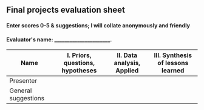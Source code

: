 ## Final projects evaluation sheet
#### Enter scores 0-5 & suggestions; I will collate anonymously and friendly
#### Evaluator's name: ______________________.

Name | I. Priors, questions, hypotheses | II. Data analysis, Applied | III. Synthesis of lessons learned
-----|------ | -------------------|----------------------
Presenter | | | 
General suggestions | | | 


